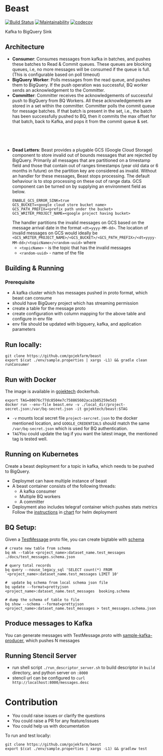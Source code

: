 # Beast

[![Build Status](https://travis-ci.org/gojek/beast.svg?branch=master)](https://travis-ci.org/gojek/beast)
[![Maintainability](https://api.codeclimate.com/v1/badges/6e6cd8a9d75346b3e9e2/maintainability)](https://codeclimate.com/github/gojekfarm/beast/maintainability)
[![codecov](https://codecov.io/gh/gojek/beast/branch/master/graph/badge.svg)](https://codecov.io/gh/gojek/beast)

Kafka to BigQuery Sink

## Architecture

* **Consumer**:
    Consumes messages from kafka in batches, and pushes these batches to Read & Commit queues. These queues are blocking queues, i.e, no more messages will be consumed if the queue is full. (This is configurable based on poll timeout)
* **BigQuery Worker**:
    Polls messages from the read queue, and pushes them to BigQuery. If the push operation was successful, BQ worker sends an acknowledgement to the Committer.
* **Committer**:
    Committer receives the acknowledgements of successful push to BigQuery from BQ Workers. All these acknowledgements are stored in a set within the committer. Committer polls the commit queue for message batches. If that batch is present in the set, i.e., the batch has been successfully pushed to BQ, then it commits the max offset for that batch, back to Kafka, and pops it from the commit queue & set.

<br><div style="text-align:center;width: 90%; margin:auto;"><img src="docs/images/architecture.png" alt=""></div><br>

* **Dead Letters**:
    Beast provides a plugable GCS (Google Cloud Storage) component to store invalid out of bounds messages that are rejected by BigQuery. Primarily all messages that are partitioned on a timestamp field and those that contain out of ranges timestamps (year old data or 6 months in future) on the partition key are considered as invalid. Without an handler for these messages, Beast stops processing. The default behaviour is to stop processing on these out of range data. GCS component can be turned on by supplying an environment field as below.
    ```
    ENABLE_GCS_ERROR_SINK=true
    GCS_BUCKET=<google cloud store bucket name>
    GCS_PATH_PREFIX=<prefix path under the bucket>
    GCS_WRITER_PROJECT_NAME=<google project having bucket>
    ```
    The handler partitions the invalid messages on GCS based on the message arrival date in the format `<dt=yyyy-MM-dd>`. The location of invalid messages on GCS would ideally be `<GCS_WRITER_PROJECT_NAME>/<GCS_BUCKET>/<GCS_PATH_PREFIX>/<dt=yyyy-MM-dd>/<topicName>/<random-uuid>` where
    - `<topicName>` - is the topic that has the invalid messages
    - `<random-uuid>` - name of the file

## Building & Running

### Prerequisite
* A kafka cluster which has messages pushed in proto format, which beast can consume
* should have BigQuery project which has streaming permission
* create a table for the message proto
* create configuration with column mapping for the above table and configure in env file
* env file should be updated with bigquery, kafka, and application parameters

## Run locally:
```
git clone https://github.com/gojekfarm/beast
export $(cat ./env/sample.properties | xargs -L1) && gradle clean runConsumer
```

## Run with Docker
The image is available in [gojektech](https://hub.docker.com/r/gojektech/beast) dockerhub.

```
export TAG=80076c77dc8504e7c758865602aca1b05259e5d3
docker run --env-file beast.env -v ./local_dir/project-secret.json:/var/bq-secret.json -it gojektech/beast:$TAG
```
* `-v` mounts local secret file `project-sercret.json` to the docker mentioned location, and `GOOGLE_CREDENTIALS` should match the same `/var/bq-secret.json` which is used for BQ authentication.
* `TAG`You could update the tag if you want the latest image, the mentioned tag is tested well.

## Running on Kubernetes

Create a beast deployment for a topic in kafka, which needs to be pushed to BigQuery.
* Deploymet can have multiple instance of beast
* A beast container consists of the following threads:
  - A kafka consumer
  - Multiple BQ workers
  - A committer
* Deployment also includes telegraf container which pushes stats metrics
Follow the [instructions](https://github.com/gojektech/charts/tree/master/incubator/beast) in [chart](https://github.com/gojektech/charts) for helm deployment

## BQ Setup:
Given a [TestMessage](./src/test/proto/TestMessage.proto) proto file, you can create bigtable with [schema](./docs/test_messages.schema.json)
```
# create new table from schema
bq mk --table <project_name>:dataset_name.test_messages ./docs/test_messages.schema.json

# query total records
bq query --nouse_legacy_sql 'SELECT count(*) FROM `<project_name>:dataset_name.test_messages LIMIT 10'

#  update bq schema from local schema json file
bq update --format=prettyjson <project_name>:dataset_name.test_messages  booking.schema

# dump the schema of table to file
bq show --schema --format=prettyjson <project_name>:dataset_name.test_messages > test_messages.schema.json
```

## Produce messages to Kafka
You can generate messages with TestMessage.proto with [sample-kafka-producer](https://github.com/gojekfarm/sample-kafka-producer), which pushes N messages

## Running Stencil Server
* run shell script `./run_descriptor_server.sh` to build descriptor in `build` directory, and python server on `:8000`
* stencil url can be configured to `curl http://localhost:8000/messages.desc`


# Contribution

* You could raise issues or clarify the questions
* You could raise a PR for any feature/issues
* You could help us with documentation

To run and test locally:
```
git clone https://github.com/gojekfarm/beast
export $(cat ./env/sample.properties | xargs -L1) && gradlew test
```

